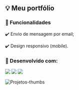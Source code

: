 ## 💡 Meu portfólio

### 🧭 Funcionalidades

:heavy_check_mark: Envio de mensagem por email;

:heavy_check_mark: Design responsivo (mobile).

### 🔧 Desenvolvido com:

<img src="https://img.shields.io/badge/React-20232A?style=for-the-badge&logo=react&logoColor=61DAFB"> <img src="https://img.shields.io/badge/JavaScript-323330?style=for-the-badge&logo=javascript&logoColor=F7DF1E"> <img src="https://img.shields.io/badge/CSS3-1572B6?style=for-the-badge&logo=css3&logoColor=white">

![Projetos-thumbs](https://user-images.githubusercontent.com/47402835/164332183-cb09c7bd-a2be-46a7-915b-e1b73ba05959.jpg)
